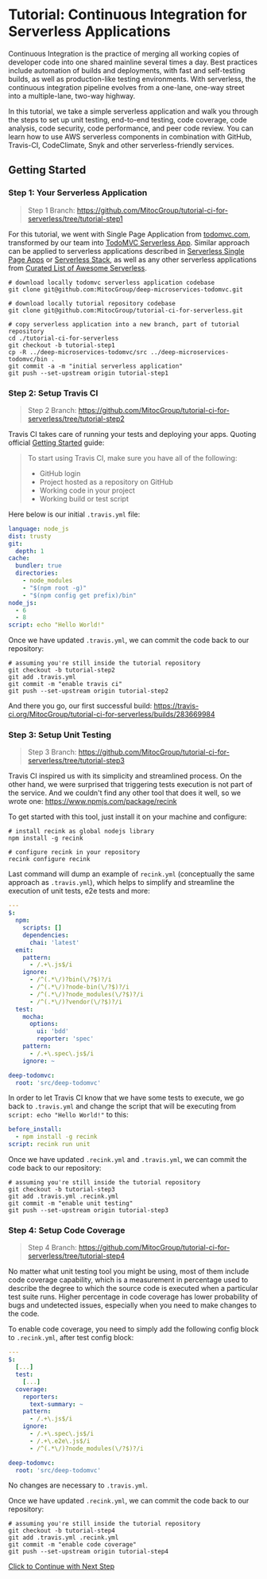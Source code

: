 # Tutorial: Continuous Integration for Serverless Applications

Continuous Integration is the practice of merging all working copies of
developer code into one shared mainline several times a day. Best practices
include automation of builds and deployments, with fast and self-testing
builds, as well as production-like testing environments. With serverless, the
continuous integration pipeline evolves from a one-lane, one-way street into a
multiple-lane, two-way highway.

In this tutorial, we take a simple serverless application and walk you through
the steps to set up unit testing, end-to-end testing, code coverage, code
analysis, code security, code performance, and peer code review. You can learn
how to use AWS serverless components in combination with GitHub, Travis-CI,
CodeClimate, Snyk and other serverless-friendly services.

## Getting Started

### Step 1: Your Serverless Application

> Step 1 Branch:
https://github.com/MitocGroup/tutorial-ci-for-serverless/tree/tutorial-step1

For this tutorial, we went with Single Page Application from
[todomvc.com](http://todomvc.com), transformed by our team into
[TodoMVC Serverless App](https://github.com/MitocGroup/deep-microservices-todomvc).
Similar approach can be applied to serverless applications described in
[Serverless Single Page Apps](https://pragprog.com/book/brapps/serverless-single-page-apps)
or [Serverless Stack](https://serverless-stack.com),
as well as any other serverless applications from
[Curated List of Awesome Serverless](https://github.com/anaibol/awesome-serverless).

```shell
# download locally todomvc serverless application codebase
git clone git@github.com:MitocGroup/deep-microservices-todomvc.git

# download locally tutorial repository codebase
git clone git@github.com:MitocGroup/tutorial-ci-for-serverless.git

# copy serverless application into a new branch, part of tutorial repository
cd ./tutorial-ci-for-serverless
git checkout -b tutorial-step1
cp -R ../deep-microservices-todomvc/src ../deep-microservices-todomvc/bin .
git commit -a -m "initial serverless application"
git push --set-upstream origin tutorial-step1
```

### Step 2: Setup Travis CI

> Step 2 Branch:
https://github.com/MitocGroup/tutorial-ci-for-serverless/tree/tutorial-step2

Travis CI takes care of running your tests and deploying your apps. Quoting
official [Getting Started](https://docs.travis-ci.com/user/getting-started/)
guide:

> To start using Travis CI, make sure you have all of the following:
> - GitHub login
> - Project hosted as a repository on GitHub
> - Working code in your project
> - Working build or test script

Here below is our initial `.travis.yml` file:

```yaml
language: node_js
dist: trusty
git:
  depth: 1
cache:
  bundler: true
  directories:
    - node_modules
    - "$(npm root -g)"
    - "$(npm config get prefix)/bin"
node_js:
  - 6
  - 8
script: echo "Hello World!"
```

Once we have updated `.travis.yml`, we can commit the code back to our
repository:

```shell
# assuming you're still inside the tutorial repository
git checkout -b tutorial-step2
git add .travis.yml
git commit -m "enable travis ci"
git push --set-upstream origin tutorial-step2
```

And there you go, our first successful build:
https://travis-ci.org/MitocGroup/tutorial-ci-for-serverless/builds/283669984

### Step 3: Setup Unit Testing

> Step 3 Branch:
https://github.com/MitocGroup/tutorial-ci-for-serverless/tree/tutorial-step3

Travis CI inspired us with its simplicity and streamlined process. On the other
hand, we were surprised that triggering tests execution is not part of the
service. And we couldn't find any other tool that does it well, so we wrote
one: https://www.npmjs.com/package/recink

To get started with this tool, just install it on your machine and configure:

```shell
# install recink as global nodejs library
npm install -g recink

# configure recink in your repository
recink configure recink
```

Last command will dump an example of `recink.yml` (conceptually the same
approach as `.travis.yml`), which helps to simplify and streamline the
execution of unit tests, e2e tests and more:

```yaml
---
$:
  npm:
    scripts: []
    dependencies:
      chai: 'latest'
  emit:
    pattern:
      - /.+\.js$/i
    ignore:
      - /^(.*\/)?bin(\/?$)?/i
      - /^(.*\/)?node-bin(\/?$)?/i
      - /^(.*\/)?node_modules(\/?$)?/i
      - /^(.*\/)?vendor(\/?$)?/i
  test:
    mocha:
      options:
        ui: 'bdd'
        reporter: 'spec'
    pattern:
      - /.+\.spec\.js$/i
    ignore: ~

deep-todomvc:
  root: 'src/deep-todomvc'
```

In order to let Travis CI know that we have some tests to execute, we go
back to `.travis.yml` and change the script that will be executing from 
`script: echo "Hello World!"` to this:

```yaml
before_install:
  - npm install -g recink
script: recink run unit
```

Once we have updated `.recink.yml` and `.travis.yml`, we can commit the code
back to our repository:

```shell
# assuming you're still inside the tutorial repository
git checkout -b tutorial-step3
git add .travis.yml .recink.yml
git commit -m "enable unit testing"
git push --set-upstream origin tutorial-step3
```

### Step 4: Setup Code Coverage

> Step 4 Branch:
https://github.com/MitocGroup/tutorial-ci-for-serverless/tree/tutorial-step4

No matter what unit testing tool you might be using, most of them include code
coverage capability, which is a measurement in percentage used to describe the
degree to which the source code is executed when a particular test suite runs.
Higher percentage in code coverage has lower probability of bugs and undetected
issues, especially when you need to make changes to the code.

To enable code coverage, you need to simply add the following config block to
`.recink.yml`, after test config block:

```yaml
---
$:
  [...]
  test:
    [...]
  coverage:
    reporters:
      text-summary: ~
    pattern:
      - /.+\.js$/i
    ignore:
      - /.+\.spec\.js$/i
      - /.+\.e2e\.js$/i
      - /^(.*\/)?node_modules(\/?$)?/i

deep-todomvc:
  root: 'src/deep-todomvc'
```

No changes are necessary to `.travis.yml`.

Once we have updated `.recink.yml`, we can commit the code back to our
repository:

```shell
# assuming you're still inside the tutorial repository
git checkout -b tutorial-step4
git add .travis.yml .recink.yml
git commit -m "enable code coverage"
git push --set-upstream origin tutorial-step4
```

[Click to Continue with Next Step](https://github.com/MitocGroup/tutorial-ci-for-serverless/tree/tutorial-step5#step-5-setup-code-climate)
